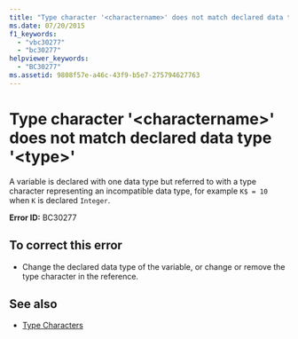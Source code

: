```yaml
---
title: "Type character '<charactername>' does not match declared data type '<type>'"
ms.date: 07/20/2015
f1_keywords: 
  - "vbc30277"
  - "bc30277"
helpviewer_keywords: 
  - "BC30277"
ms.assetid: 9808f57e-a46c-43f9-b5e7-275794627763
---
```

# Type character '\<charactername>' does not match declared data type '\<type>'
A variable is declared with one data type but referred to with a type character representing an incompatible data type, for example `K$ = 10` when `K` is declared `Integer`.  
  
 **Error ID:** BC30277  
  
## To correct this error  
  
-   Change the declared data type of the variable, or change or remove the type character in the reference.  
  
## See also
- [Type Characters](../../visual-basic/programming-guide/language-features/data-types/type-characters.md)
